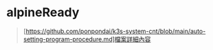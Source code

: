 # alpineReady

>  [https://github.com/ponpondai/k3s-system-cnt/blob/main/auto-setting-program-procedure.md]檔案詳細內容
